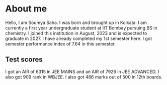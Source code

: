 # About me
Hello, I am Soumya Saha. I was born and brought up in Kolkata. I am currently a first year undergraduate student at IIT Bombay pursuing BS in chemistry. I joined this institution in August, 2023 and is expected to graduate in 2027. I have already completed my 1st semester here. I got semester performance index of 7.64 in this semester. 
## Test scores
I got an AIR of 6315 in JEE MAINS and an AIR of 7926 in JEE ADVANCED. I also got 909 rank in WBJEE.
I also got 486 marks out of 500 in 12th boards.